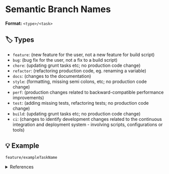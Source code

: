 # Semantic Branch Names

**Format:** `<type>/<task>`

## 🏷️ Types

- `feature`: (new feature for the user, not a new feature for build script)
- `bug`: (bug fix for the user, not a fix to a build script)
- `chore`: (updating grunt tasks etc; no production code change)
- `refactor`: (refactoring production code, eg. renaming a variable)
- `docs`: (changes to the documentation)
- `style`: (formatting, missing semi colons, etc; no production code change)
- `perf`: (production changes related to backward-compatible performance improvements)
- `test`: (adding missing tests, refactoring tests; no production code change)
- `build`: (updating grunt tasks etc; no production code change)
- `ci`: (changes to identify development changes related to the continuous integration and deployment system - involving scripts, configurations or tools)

## 💡 Example

```
feature/exampleTaskName
```

<details>
    <summary>References</summary>
    <ul>
        <li>https://www.conventionalcommits.org/</li>
        <li>https://seesparkbox.com/foundry/semantic_commit_messages</li>
        <li>http://karma-runner.github.io/1.0/dev/git-commit-msg.html</li>
        <li>https://nitayneeman.com/posts/understanding-semantic-commit-messages-using-git-and-angular/</li>
    </ul>
</details>
